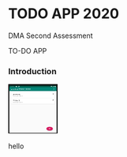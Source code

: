 # TODO APP 2020
DMA Second Assessment
<p>TO-DO APP</p>
<h3>Introduction</h3>
<img src="images/one.JPG" width = "100" height="100">
<p>hello</p>
